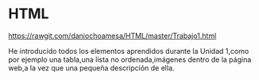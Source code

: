 # HTML
https://rawgit.com/daniochoamesa/HTML/master/Trabajo1.html

He introducido todos los elementos aprendidos durante la Unidad 1,como por ejemplo una tabla,una lista no ordenada,imágenes dentro de la página web,a la vez que una pequeña descripción de ella.
